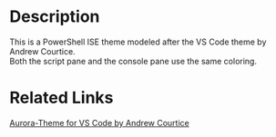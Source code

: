 # Description
This is a PowerShell ISE theme modeled after the VS Code theme by Andrew Courtice.  
Both the script pane and the console pane use the same coloring.

# Related Links
[Aurora-Theme for VS Code by Andrew Courtice](https://github.com/andrewcourtice/aurora-theme)
